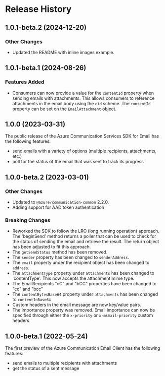 # Release History

## 1.0.1-beta.2 (2024-12-20)

### Other Changes

- Updated the README with inline images example.

## 1.0.1-beta.1 (2024-08-26)

### Features Added

- Consumers can now provide a value for the `contentId` property when sending emails with attachments.
  This allows consumers to reference attachments in the email body using the `cid` scheme. The `contentId` property can be set on the `EmailAttachment` object.

## 1.0.0 (2023-03-31)

The public release of the Azure Communication Services SDK for Email has the following features:

- send emails with a variety of options (multiple recipients, attachments, etc.)
- poll for the status of the email that was sent to track its progress

## 1.0.0-beta.2 (2023-03-01)

### Other Changes

- Updated to `@azure/communication-common` 2.2.0.
- Adding support for AAD token authentication

### Breaking Changes

- Reworked the SDK to follow the LRO (long running operation) approach. The 'beginSend' method returns a poller that can be used to check for the status of sending the email and retrieve the result. The return object has been adjusted to fit this approach.
- The `getSendStatus` method has been removed.
- The `sender` property has been changed to `senderAddress`.
- The `email` property under the recipient object has been changed to `address`.
- The `attachmentType` property under `attachments` has been changed to 'contentType'. This now accepts the attachment mime type.
- The EmailRecipients "cC" and "bCC" properties have been changed to "cc" and "bcc"
- The `contentBytesBase64` property under `attachments` has been changed to `contentInBase64`
- Custom headers in the email message are now key/value pairs.
- The importance property was removed. Email importance can now be specified through either the `x-priority` or `x-msmail-priority` custom headers.

## 1.0.0-beta.1 (2022-05-24)

The first preview of the Azure Communication Email Client has the following features:

- send emails to multiple recipients with attachments
- get the status of a sent message
